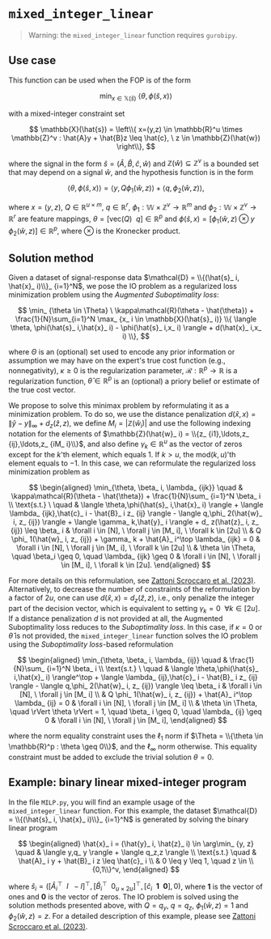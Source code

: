 # `mixed_integer_linear`

>Warning: the `mixed_integer_linear` function requires `gurobipy`.

## Use case

This function can be used when the FOP is of the form

$$
\min_ {x \in \mathbb{X}(\hat{s})} \ \langle \theta,\phi(\hat{s}, x) \rangle
$$

with a mixed-integer constraint set

$$
\mathbb{X}(\hat{s}) = \left\\{ x=(y,z) \in \mathbb{R}^u \times \mathbb{Z}^v : \hat{A}y + \hat{B}z \leq \hat{c}, \ z \in \mathbb{Z}(\hat{w}) \right\\},
$$

where the signal in the form $\hat{s} = (\hat{A}, \hat{B}, \hat{c}, \hat{w})$ and $\mathbb{Z}(\hat{w}) \subseteq \mathbb{Z}^v$ is a bounded set that may depend on a signal $\hat{w}$, and the hypothesis function is in the form

$$
\langle \theta,\phi(\hat{s}, x) \rangle = \langle y,Q \phi_ 1(\hat{w}, z) \rangle  + \langle q,\phi_ 2(\hat{w}, z)  \rangle ,
$$

where $x = (y,z)$, $Q \in \mathbb{R}^{u \times m}$, $q \in \mathbb{R}^r$, $\phi_ 1: \mathbb{W} \times \mathbb{Z}^v \to \mathbb{R}^m$ and $\phi_ 2: \mathbb{W} \times \mathbb{Z}^v \to \mathbb{R}^r$ are feature mappings, $\theta = [\text{vec}(Q)  \ \ q] \in \mathbb{R}^p$ and $\phi(\hat{s}, x) = [\phi_ 1(\hat{w}, z) \otimes y \quad \phi_ 2(\hat{w}, z)] \in \mathbb{R}^p$, where $\otimes$ is the Kronecker product.

## Solution method

Given a dataset of signal-response data $\mathcal{D} = \\{(\hat{s}_ i, \hat{x}_ i)\\}_ {i=1}^N$, we pose the IO problem as a regularized loss minimization problem using the *Augmented Suboptimality loss*:

$$
\min_ {\theta \in \Theta} \ \kappa\mathcal{R}(\theta - \hat{\theta}) + \frac{1}{N}\sum_{i=1}^N \max_ {x_ i \in \mathbb{X}(\hat{s}_ i)} \\{ \langle \theta, \phi(\hat{s}_ i,\hat{x}_ i) - \phi(\hat{s}_ i,x_ i) \rangle + d(\hat{x}_ i,x_ i) \\},
$$

where $\Theta$ is an (optional) set used to encode any prior information or assumption we may have on the expert's true cost function (e.g., nonnegativity), $\kappa \geq 0$ is the regularization parameter, $\mathcal{R} : \mathbb{R}^p \to \mathbb{R}$ is a regularization function, $\hat{\theta} \in \mathbb{R}^p$ is an (optional) a priory belief or estimate of the true cost vector.

We propose to solve this minimax problem by reformulating it as a minimization problem. To do so, we use the distance penalization $d(\hat{x}, x) = \rVert \hat{y} - y \rVert_ \infty + d_ z(\hat{z}, z)$, we define $M_ i = |\mathbb{Z}(\hat{w}_ i)|$ and use the following indexing notation for the elements of $\mathbb{Z}(\hat{w}_ i) = \\{z_ {i1},\ldots,z_ {ij},\ldots,z_ {iM_ i}\\}$, and also define $\gamma_ k \in \mathbb{R}^u$ as the vector of zeros except for the $k$'th element, which equals $1$. If $k > u$, the $\text{mod}(k,u)$'th element equals to $-1$. In this case, we can reformulate the regularized loss minimization problem as

$$
\begin{aligned}
\min_{\theta, \beta_ i, \lambda_ {ijk}} \quad & \kappa\mathcal{R}(\theta - \hat{\theta}) + \frac{1}{N}\sum_ {i=1}^N \beta_ i  \\
\text{s.t.} \ \quad & \langle \theta,\phi(\hat{s}_ i,\hat{x}_ i) \rangle + \langle \lambda_ {ijk},\hat{c}_ i - \hat{B}_ i z_ {ij} \rangle - \langle q,\phi_ 2(\hat{w}_ i, z_ {ij}) \rangle  + \langle \gamma_ k,\hat{y}_ i \rangle  + d_ z(\hat{z}_ i, z_ {ij}) \leq \beta_ i & \forall i \in [N], \ \forall j \in [M_ i], \ \forall k \in [2u] \\
& Q \phi_ 1(\hat{w}_ i, z_ {ij}) + \gamma_ k + \hat{A}_ i^\top \lambda_ {ijk} = 0 & \forall i \in [N], \ \forall j \in [M_ i], \ \forall k \in [2u] \\
& \theta \in \Theta, \quad \beta_i \geq 0, \quad \lambda_ {ijk} \geq 0 & \forall i \in [N], \ \forall j \in [M_ i], \ \forall k \in [2u].
\end{aligned}
$$

For more details on this reformulation, see [Zattoni Scroccaro et al. (2023)](https://arxiv.org/abs/2305.07730). Alternatively, to decrease the number of constraints of the reformulation by a factor of $2u$, one can use $d(\hat{x}, x) = d_ z(\hat{z}, z)$, i.e., only penalize the integer part of the decision vector, which is equivalent to setting $\gamma_k =0 \ \ \forall k \in [2u]$. If a distance penalization $d$ is not provided at all, the Augmented Suboptimality loss reduces to the *Suboptimality loss*. In this case, if $\kappa=0$ or $\hat{\theta}$ is not provided, the `mixed_integer_linear` function solves the IO problem using the *Suboptimality loss*-based reformulation

$$
\begin{aligned}
\min_{\theta, \beta_ i, \lambda_ {ij}} \quad & \frac{1}{N}\sum_ {i=1}^N \beta_ i  \\
\text{s.t.} \ \quad & \langle \theta,\phi(\hat{s}_ i,\hat{x}_ i) \rangle^\top + \langle \lambda_ {ij},\hat{c}_ i - \hat{B}_ i z_ {ij} \rangle - \langle q,\phi_ 2(\hat{w}_ i, z_ {ij}) \rangle \leq \beta_ i & \forall i \in [N], \ \forall j \in [M_ i] \\
& Q \phi_ 1(\hat{w}_ i, z_ {ij}) + \hat{A}_ i^\top \lambda_ {ij} = 0 & \forall i \in [N], \ \forall j \in [M_ i] \\
& \theta \in \Theta, \quad \rVert \theta \rVert = 1, \quad \beta_ i \geq 0, \quad \lambda_ {ij} \geq 0 & \forall i \in [N], \ \forall j \in [M_ i],
\end{aligned}
$$

where the norm equality constraint uses the $\ell_ 1$ norm if $\Theta = \\{\theta \in \mathbb{R}^p : \theta \geq 0\\}$, and the $\ell_ \infty$ norm otherwise. This equality constraint must be added to exclude the trivial solution $\theta = 0$.

## Example: binary linear mixed-integer program

In the file `MILP.py`, you will find an example usage of the `mixed_integer_linear` function. For this example, the dataset $\mathcal{D} = \\{(\hat{s}_ i, \hat{x}_ i)\\}_ {i=1}^N$ is generated by solving the binary linear program

$$
\begin{aligned}
\hat{x}_ i = (\hat{y}_ i, \hat{z}_ i) \in \arg\min_ {y, z} \quad &  \langle y,q_ y \rangle + \langle q_z,z \rangle \\
\text{s.t.} \quad & \hat{A}_ i y + \hat{B}_ i z \leq \hat{c}_ i \\
& 0 \leq y \leq 1, \quad z \in \\{0,1\\}^v,
\end{aligned}
$$

where $\hat{s}_ i = ([\hat{A}_ i^\top \ \ I \ \ -I]^\top, [\hat{B}_ i^\top \ \ 0_ {u \times 2u} ]^\top, [\hat{c}_ i \ \ \mathbf{1} \ \ \mathbf{0}], 0)$, where $\mathbf{1}$ is the vector of ones and $\mathbf{0}$ is the vector of zeros. The IO problem is solved using the solution methods presented above, with $Q=q_y$, $q=q_z$, $\phi_ 1(\hat{w},z) = 1$ and $\phi_ 2(\hat{w},z) = z$. For a detailed description of this example, please see [Zattoni Scroccaro et al. (2023)](https://arxiv.org/abs/2305.07730).
